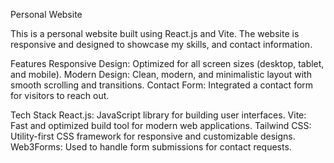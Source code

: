 Personal Website


This is a personal website built using React.js and Vite. The website is responsive and designed to showcase my skills, and contact information.

Features
Responsive Design: Optimized for all screen sizes (desktop, tablet, and mobile).
Modern Design: Clean, modern, and minimalistic layout with smooth scrolling and transitions.
Contact Form: Integrated a contact form for visitors to reach out.

Tech Stack
React.js: JavaScript library for building user interfaces.
Vite: Fast and optimized build tool for modern web applications.
Tailwind CSS: Utility-first CSS framework for responsive and customizable designs.
Web3Forms: Used to handle form submissions for contact requests.

